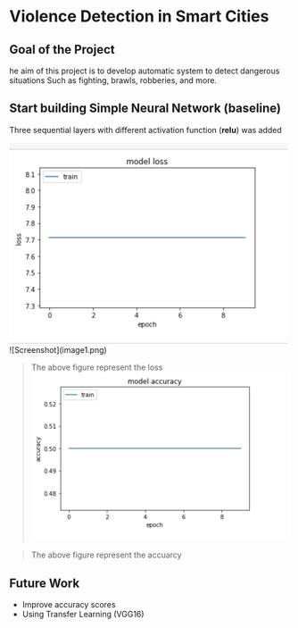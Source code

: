 # Violence Detection in Smart Cities

## Goal of the Project
he aim of this project is to develop automatic system to detect dangerous situations Such as fighting, brawls, robberies, and more.

 ## Start building Simple Neural Network (baseline)


Three sequential layers with different activation function (__relu__) was added 

<img src = 'image1.png' width = '500' />
![Screenshot](image1.png)

> The above figure represent the loss 
![Screenshot](image2.png)

> The above figure represent the accuarcy

## Future Work
- Improve accuracy scores
- Using Transfer Learning (VGG16)

